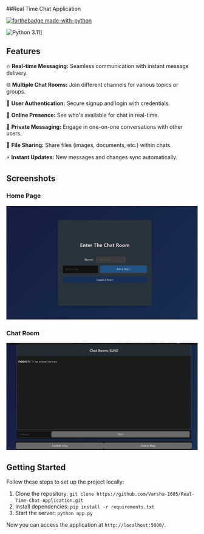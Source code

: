 ##Real Time Chat Application

[![forthebadge made-with-python](http://ForTheBadge.com/images/badges/made-with-python.svg)](https://www.python.org/)

![Python 3.11](https://img.shields.io/badge/python-3.11-blue.svg)]

## Features

🔥 **Real-time Messaging:** Seamless communication with instant message delivery.

🌐 **Multiple Chat Rooms:** Join different channels for various topics or groups.

🔐 **User Authentication:** Secure signup and login with credentials.

👥 **Online Presence:** See who's available for chat in real-time.

💬 **Private Messaging:** Engage in one-on-one conversations with other users.

📎 **File Sharing:** Share files (images, documents, etc.) within chats.

⚡ **Instant Updates:** New messages and changes sync automatically.

## Screenshots

### Home Page
<img src="https://github.com/Varsha-1605/Real-Time-Chat-Application/blob/main/t1.png">

### Chat Room
<img src="https://github.com/Varsha-1605/Real-Time-Chat-Application/blob/main/t2.png">

## Getting Started

Follow these steps to set up the project locally:

1. Clone the repository: `git clone https://github.com/Varsha-1605/Real-Time-Chat-Application.git`
2. Install dependencies: `pip install -r requirements.txt`
3. Start the server: `python app.py`

Now you can access the application at `http://localhost:5000/`.

